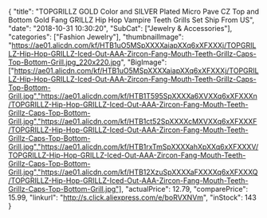 {
	"title": "TOPGRILLZ GOLD Color and SILVER Plated Micro Pave CZ Top and Bottom Gold Fang GRILLZ Hip Hop Vampire Teeth Grills Set Ship From US",
	"date": "2018-10-31 10:30:20",
	"SubCat": ["Jewelry & Accessories"],
	"categories": ["Fashion Jewelry"],
	"thumbnailImage": "https://ae01.alicdn.com/kf/HTB1uO5MSpXXXXaiapXXq6xXFXXXj/TOPGRILLZ-Hip-Hop-GRILLZ-Iced-Out-AAA-Zircon-Fang-Mouth-Teeth-Grillz-Caps-Top-Bottom-Grill.jpg_220x220.jpg",
	"BigImage": ["https://ae01.alicdn.com/kf/HTB1uO5MSpXXXXaiapXXq6xXFXXXj/TOPGRILLZ-Hip-Hop-GRILLZ-Iced-Out-AAA-Zircon-Fang-Mouth-Teeth-Grillz-Caps-Top-Bottom-Grill.jpg","https://ae01.alicdn.com/kf/HTB1T595SpXXXXa6XVXXq6xXFXXXn/TOPGRILLZ-Hip-Hop-GRILLZ-Iced-Out-AAA-Zircon-Fang-Mouth-Teeth-Grillz-Caps-Top-Bottom-Grill.jpg","https://ae01.alicdn.com/kf/HTB1ct52SpXXXXcMXVXXq6xXFXXXF/TOPGRILLZ-Hip-Hop-GRILLZ-Iced-Out-AAA-Zircon-Fang-Mouth-Teeth-Grillz-Caps-Top-Bottom-Grill.jpg","https://ae01.alicdn.com/kf/HTB1rxTmSpXXXXahXpXXq6xXFXXXV/TOPGRILLZ-Hip-Hop-GRILLZ-Iced-Out-AAA-Zircon-Fang-Mouth-Teeth-Grillz-Caps-Top-Bottom-Grill.jpg","https://ae01.alicdn.com/kf/HTB12XzuSpXXXXaFXXXXq6xXFXXXQ/TOPGRILLZ-Hip-Hop-GRILLZ-Iced-Out-AAA-Zircon-Fang-Mouth-Teeth-Grillz-Caps-Top-Bottom-Grill.jpg"],
	"actualPrice": 12.79,
	"comparePrice": 15.99,
	"linkurl": "http://s.click.aliexpress.com/e/boRVXNVm",
	"inStock": 143
}
